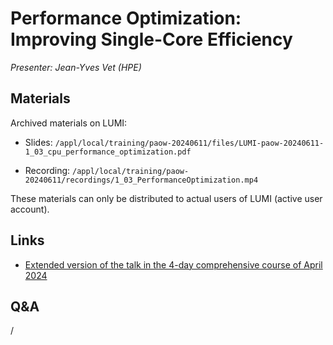 # Performance Optimization: Improving Single-Core Efficiency

*Presenter: Jean-Yves Vet (HPE)*


## Materials

<!--
Temporary location of materials (for the lifetime of the training project):

-   Slides: `/project/project_465001154/Slides/HPE/03_cpu_performance_optimization.pdf`
-->

Archived materials on LUMI:

-   Slides: `/appl/local/training/paow-20240611/files/LUMI-paow-20240611-1_03_cpu_performance_optimization.pdf`

-   Recording: `/appl/local/training/paow-20240611/recordings/1_03_PerformanceOptimization.mp4`

These materials can only be distributed to actual users of LUMI (active user account).


## Links

-   [Extended version of the talk in the 4-day comprehensive course of April 2024](../4day-20240423/extra_4_03_Performance_Optimization_Improving_Single_Core.md)


## Q&A

/
